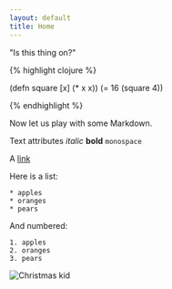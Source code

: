 ```yaml
---
layout: default
title: Home
---
```


"Is this thing on?"


{% highlight clojure %}

(defn square [x] (* x x))
(= 16 (square 4))

{% endhighlight %}

Now let us play with some Markdown.

Text attributes *italic* **bold** `monospace`

A [link](http://www.wikipedia.org)

Here is a list:

	* apples
	* oranges
	* pears

And numbered:

	1. apples
	2. oranges
	3. pears

![Christmas kid](http://i.imgur.com/X4dlJkT.jpg)
